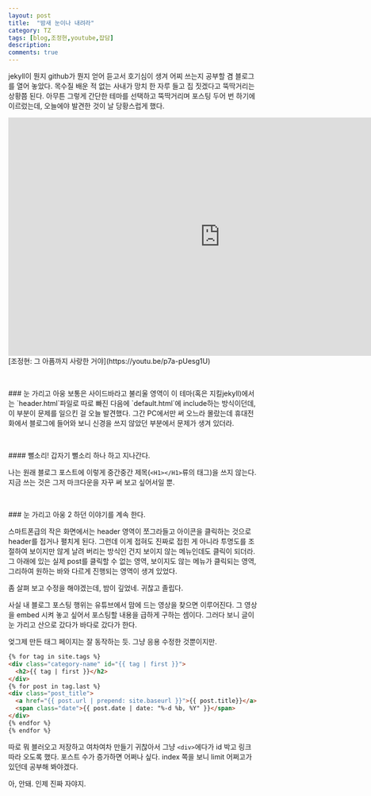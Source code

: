 ```yaml
---
layout: post
title:  "밤새 눈이나 내려라"
category: TZ
tags: [blog,조정현,youtube,잡담]
description:
comments: true
---
```

jekyll이 뭔지 github가 뭔지 얻어 듣고서 호기심이 생겨 어찌 쓰는지 공부할 겸 블로그를 열어 놓았다. 목수질 배운 적 없는 사내가 망치 한 자루 들고 집 짓겠다고 뚝딱거리는 상황쯤 된다. 아무튼 그렇게 간단한 테마를 선택하고 뚝딱거리며 포스팅 두어 번 하기에 이르렀는데, 오늘에야 발견한 것이 날 당황스럽게 했다.

<!--description-->

<div class="youtube">
  <iframe width="853" height="480" src="https://www.youtube.com/embed/p7a-pUesg1U" frameborder="0" allowfullscreen></iframe>
</div>
[조정현: 그 아픔까지 사랑한 거야](https://youtu.be/p7a-pUesg1U)

<p><br /></p>
### 눈 가리고 아웅
보통은 사이드바라고 불리울 영역이 이 테마(혹은 지킬jekyll)에서는 `header.html`파일로 따로 빠진 다음에 `default.html`에 include하는 방식이던데, 이 부분이 문제를 일으킨 걸 오늘 발견했다. 그간 PC에서만 써 오느라 몰랐는데 휴대전화에서 블로그에 들어와 보니 신경을 쓰지 않았던 부분에서 문제가 생겨 있더라.
<p><br /></p>
#### 뻘소리!
갑자기 뻘소리 하나 하고 지나간다.

나는 원래 블로그 포스트에 이렇게 중간중간 제목(`<H1></H1>`류의 태그)을 쓰지 않는다. 지금 쓰는 것은 그저 마크다운을 자꾸 써 보고 싶어서일 뿐.
<p><br /></p>
### 눈 가리고 아웅 2
하던 이야기를 계속 한다.

스마트폰급의 작은 화면에서는 header 영역이 쪼그라들고 아이콘을 클릭하는 것으로 header를 접거나 펼치게 된다. 그런데 이게 접혀도 진짜로 접힌 게 아니라 투명도를 조절하여 보이지만 않게 날려 버리는 방식인 건지 보이지 않는 메뉴인데도 클릭이 되더라. 그 아래에 있는 실제 post를 클릭할 수 없는 영역, 보이지도 않는 메뉴가 클릭되는 영역, 그리하여 원하는 바와 다르게 진행되는 영역이 생겨 있었다.

좀 살펴 보고 수정을 해야겠는데, 밤이 깊었네. 귀찮고 졸립다.

사실 내 블로그 포스팅 행위는 유튜브에서 맘에 드는 영상을 찾으면 이루어진다. 그 영상을 embed 시켜 놓고 싶어서 포스팅할 내용을 급하게 구하는 셈이다. 그러다 보니 글이 눈 가리고 산으로 갔다가 바다로 갔다가 한다.

엊그제 만든 태그 페이지는 잘 동작하는 듯. 그냥 응용 수정한 것뿐이지만.
```html
{% for tag in site.tags %}
<div class="category-name" id="{{ tag | first }}">
  <h2>{{ tag | first }}</h2>
</div>
{% for post in tag.last %}
<div class="post_title">
  <a href="{{ post.url | prepend: site.baseurl }}">{{ post.title}}</a>
  <span class="date">{{ post.date | date: "%-d %b, %Y" }}</span>
</div>
{% endfor %}
{% endfor %}
```
따로 뭐 블러오고 저장하고 여차여차 만들기 귀찮아서 그냥 `<div>`에다가 id 박고 링크 따라 오도록 했다. 포스트 수가 증가하면 어쩌나 싶다. index 쪽을 보니 limit 어쩌고가 있던데 공부해 봐야겠다.

아, 안돼. 인제 진짜 자야지.
